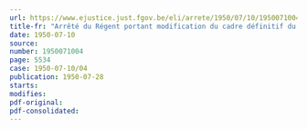 ```yaml
---
url: https://www.ejustice.just.fgov.be/eli/arrete/1950/07/10/1950071004/justel
title-fr: "Arrêté du Régent portant modification du cadre définitif du Ministère des Travaux publics"
date: 1950-07-10
source:
number: 1950071004
page: 5534
case: 1950-07-10/04
publication: 1950-07-28
starts:
modifies:
pdf-original:
pdf-consolidated:
---
```


